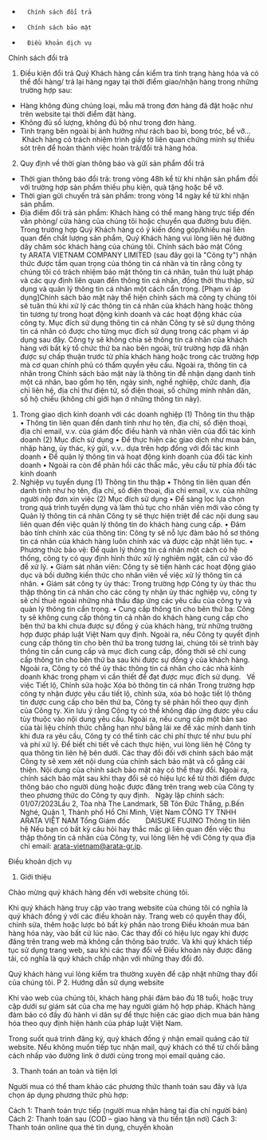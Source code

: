 

* 		Chính sách đổi trả
* 		Chính sách bảo mật
* 		Điều khoản dịch vụ


Chính sách đổi trả
1. Điều kiện đổi trả
Quý Khách hàng cần kiểm tra tình trạng hàng hóa và có thể đổi hàng/ trả lại hàng ngay tại thời điểm giao/nhận hàng trong những trường hợp sau:
* Hàng không đúng chủng loại, mẫu mã trong đơn hàng đã đặt hoặc như trên website tại thời điểm đặt hàng.
* Không đủ số lượng, không đủ bộ như trong đơn hàng.
* Tình trạng bên ngoài bị ảnh hưởng như rách bao bì, bong tróc, bể vỡ…
 Khách hàng có trách nhiệm trình giấy tờ liên quan chứng minh sự thiếu sót trên để hoàn thành việc hoàn trả/đổi trả hàng hóa. 

2. Quy định về thời gian thông báo và gửi sản phẩm đổi trả
* Thời gian thông báo đổi trả: trong vòng 48h kể từ khi nhận sản phẩm đối với trường hợp sản phẩm thiếu phụ kiện, quà tặng hoặc bể vỡ.
* Thời gian gửi chuyển trả sản phẩm: trong vòng 14 ngày kể từ khi nhận sản phẩm.
* Địa điểm đổi trả sản phẩm: Khách hàng có thể mang hàng trực tiếp đến văn phòng/ cửa hàng của chúng tôi hoặc chuyển qua đường bưu điện.
Trong trường hợp Quý Khách hàng có ý kiến đóng góp/khiếu nại liên quan đến chất lượng sản phẩm, Quý Khách hàng vui lòng liên hệ đường dây chăm sóc khách hàng của chúng tôi.
Chính sách bảo mật
Công ty ARATA VIETNAM COMPANY LIMITED (sau đây gọi là "Công ty") nhận thức được tầm quan trọng của thông tin cá nhân và tin rằng công ty chúng tôi có trách nhiệm bảo mật thông tin cá nhân, tuân thủ luật pháp và các quy định liên quan đến thông tin cá nhân, đồng thời thu thập, sử dụng và quản lý thông tin cá nhân một cách cẩn trọng.
[Phạm vi áp dụng]Chính sách bảo mật này thể hiện chính sách mà công ty chúng tôi sẽ tuân thủ khi xử lý các thông tin cá nhân của khách hàng hoặc thông tin tương tự trong hoạt động kinh doanh và các hoạt động khác của công ty.
Mục đích sử dụng thông tin cá nhân
Công ty sẽ sử dụng thông tin cá nhân có được cho từng mục đích sử dụng trong các phạm vi áp dụng sau đây. Công ty sẽ không chia sẻ thông tin cá nhân của khách hàng với bất kỳ tổ chức thứ ba nào bên ngoài, trừ trường hợp đã nhận được sự chấp thuận trước từ phía khách hàng hoặc trong các trường hợp mà cơ quan chính phủ có thẩm quyền yêu cầu. Ngoài ra, thông tin cá nhân trong Chính sách bảo mật này là thông tin để nhận dạng danh tính một cá nhân, bao gồm họ tên, ngày sinh, nghề nghiệp, chức danh, địa chỉ liên hệ, địa chỉ thư điện tử, số điện thoại, số chứng minh nhân dân, số hộ chiếu (không chỉ giới hạn ở những thông tin này).
1. Trong giao dịch kinh doanh với các doanh nghiệp
(1) Thông tin thu thập
• Thông tin liên quan đến danh tính như họ tên, địa chỉ, số điện thoại, địa chỉ email, v.v. của giám đốc điều hành và nhân viên của đối tác kinh doanh
(2) Mục đích sử dụng
• Để thực hiện các giao dịch như mua bán, nhập hàng, ủy thác, ký gửi, v.v.. dựa trên hợp đồng với đối tác kinh doanh
• Để quản lý thông tin và hoạt động kinh doanh của đối tác kinh doanh
• Ngoài ra còn để phản hồi các thắc mắc, yêu cầu từ phía đối tác kinh doanh
2. Nghiệp vụ tuyển dụng
(1) Thông tin thu thập
• Thông tin liên quan đến danh tính như họ tên, địa chỉ, số điện thoại, địa chỉ email, v.v. của những người nộp đơn xin việc
(2) Mục đích sử dụng
• Để sàng lọc lựa chọn trong quá trình tuyển dụng và làm thủ tục cho nhân viên mới vào công ty
Quản lý thông tin cá nhân
Công ty sẽ thực hiện triệt để các nội dung sau liên quan đến việc quản lý thông tin do khách hàng cung cấp.
• Đảm bảo tính chính xác của thông tin:
Công ty sẽ nỗ lực đảm bảo hồ sơ thông tin cá nhân của khách hàng luôn chính xác và được cập nhật liên tục.
• Phương thức bảo vệ:
Để quản lý thông tin cá nhân một cách có hệ thống, công ty có quy định hình thức xử lý nghiêm ngặt, căn cứ vào đó để xử lý.
• Giám sát nhân viên:
Công ty sẽ tiến hành các hoạt động giáo dục và bồi dưỡng kiến thức cho nhân viên về việc xử lý thông tin cá nhân.
• Giám sát công ty ủy thác:
Trong trường hợp Công ty ủy thác thu thập thông tin cá nhân cho các công ty nhận ủy thác nghiệp vụ, công ty sẽ chỉ thuê ngoài những nhà thầu đáp ứng các yêu cầu của công ty và quản lý thông tin cẩn trọng.
• Cung cấp thông tin cho bên thứ ba:
Công ty sẽ không cung cấp thông tin cá nhân do khách hàng cung cấp cho bên thứ ba khi chưa được sự đồng ý của khách hàng, trừ những trường hợp được pháp luật Việt Nam quy định. Ngoài ra, nếu Công ty quyết định cung cấp thông tin cho bên thứ ba trong tương lai, chúng tôi sẽ trình bày thông tin cần cung cấp và mục đích cung cấp, đồng thời sẽ chỉ cung cấp thông tin cho bên thứ ba sau khi được sự đồng ý của khách hàng. Ngoài ra, Công ty có thể ủy thác thông tin cá nhân cho các nhà kinh doanh khác trong phạm vi cần thiết để đạt được mục đích sử dụng.
 
Về việc Tiết lộ, Chỉnh sửa hoặc Xóa bỏ thông tin cá nhân
Trong trường hợp công ty nhận được yêu cầu tiết lộ, chỉnh sửa, xóa bỏ hoặc tiết lộ thông tin được cung cấp cho bên thứ ba, Công ty sẽ phản hồi theo quy định của Công ty. Xin lưu ý rằng Công ty có thể không đáp ứng được yêu cầu tùy thuộc vào nội dung yêu cầu. Ngoài ra, nếu cung cấp một bản sao của tài liệu chính thức chẳng hạn như bằng lái xe để xác minh danh tính khi đưa ra yêu cầu, Công ty có thể tính các chi phí thực tế như bưu phí và phí xử lý. Để biết chi tiết về cách thực hiện, vui lòng liên hệ Công ty qua thông tin liên hệ bên dưới.
Các thay đổi đối với chính sách bảo mật
Công ty sẽ xem xét nội dung của chính sách bảo mật và cố gắng cải thiện. Nội dung của chính sách bảo mật này có thể thay đổi. Ngoài ra, chính sách bảo mật sau khi thay đổi sẽ có hiệu lực kể từ thời điểm được thông báo cho người dùng hoặc được đăng trên trang web của Công ty theo phương thức do Công ty quy định.
 
Ngày lập chính sách: 01/07/2023Lầu 2, Tòa nhà The Landmark, 5B Tôn Đức Thắng, p.Bến Nghé, Quận 1, Thành phố Hồ Chí Minh, Việt Nam
CÔNG TY TNHH ARATA VIỆT NAM
Tổng Giám đốc   
 
 
DAISUKE FUJINO
Thông tin liên hệ
Nếu bạn có bất kỳ câu hỏi hay thắc mắc gì liên quan đến việc thu thập thông tin cá nhân của Công ty, vui lòng liên hệ với Công ty qua địa chỉ email: arata-vietnam@arata-gr.jp.


Điều khoản dịch vụ
1. Giới thiệu

Chào mừng quý khách hàng đến với website chúng tôi.

Khi quý khách hàng truy cập vào trang website của chúng tôi có nghĩa là quý khách đồng ý với các điều khoản này. Trang web có quyền thay đổi, chỉnh sửa, thêm hoặc lược bỏ bất kỳ phần nào trong Điều khoản mua bán hàng hóa này, vào bất cứ lúc nào. Các thay đổi có hiệu lực ngay khi được đăng trên trang web mà không cần thông báo trước. Và khi quý khách tiếp tục sử dụng trang web, sau khi các thay đổi về Điều khoản này được đăng tải, có nghĩa là quý khách chấp nhận với những thay đổi đó.

Quý khách hàng vui lòng kiểm tra thường xuyên để cập nhật những thay đổi của chúng tôi.
P
2. Hướng dẫn sử dụng website

Khi vào web của chúng tôi, khách hàng phải đảm bảo đủ 18 tuổi, hoặc truy cập dưới sự giám sát của cha mẹ hay người giám hộ hợp pháp. Khách hàng đảm bảo có đầy đủ hành vi dân sự để thực hiện các giao dịch mua bán hàng hóa theo quy định hiện hành của pháp luật Việt Nam.

Trong suốt quá trình đăng ký, quý khách đồng ý nhận email quảng cáo từ website. Nếu không muốn tiếp tục nhận mail, quý khách có thể từ chối bằng cách nhấp vào đường link ở dưới cùng trong mọi email quảng cáo.



3. Thanh toán an toàn và tiện lợi

Người mua có thể tham khảo các phương thức thanh toán sau đây và lựa chọn áp dụng phương thức phù hợp:

Cách 1: Thanh toán trực tiếp (người mua nhận hàng tại địa chỉ người bán)
Cách 2: Thanh toán sau (COD – giao hàng và thu tiền tận nơi)
Cách 3: Thanh toán online qua thẻ tín dụng, chuyển khoản
